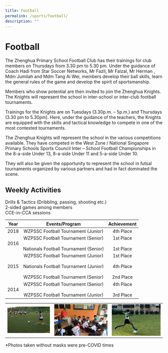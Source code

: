 ```yaml
---
title: Football
permalink: /sports/football/
description: ""
---
```

# Football

The Zhenghua Primary School Football Club has their trainings for club members on Thursdays from 3.30 pm to 5.30 pm. Under the guidance of Coach Hadi from Star Soccer Networks, Mr Fazli, Mr Faizal, Mr Herman , Mdm Jumilah and Mdm Tang Ai Wei, members develop their ball skills, learn the general rules of the game and develop the spirit of sportsmanship.

  

Members who show potential are then invited to join the Zhenghua Knights. The Knights will represent the school in inter-school or inter-club football tournaments.

  

Trainings for the Knights are on Tuesdays (3.30p.m. – 5p.m.) and Thursdays (3.30 pm to 5.30pm). Here, under the guidance of the teachers, the Knights are equipped with the skills and tactical knowledge to compete in one of the most contested tournaments.

  

The Zhenghua Knights will represent the school in the various competitions available. They have competed in the West Zone / National Singapore Primary Schools Sports Council Inter – School Football Championships in the 8-a-side Under 13, 8-a-side Under 11 and 5-a-side Under 10.

  

They will also be given the opportunity to represent the school in futsal tournaments organized by various partners and had in fact dominated the scene.

  

Weekly Activities
-----------------

Drills & Tactics (Dribbling, passing, shooting etc.)     
2-sided games among members     
CCE-in-CCA sessions


| Year |             Events/Program             | Achievement |
|:----:|:--------------------------------------:|:-----------:|
| 2018 |   WZPSSC Football Tournament (Junior)  |  4th Place  |
| 2016 |   WZPSSC Football Tournament (Senior)<br><br>Nationals Football Tournament (Senior)  |  1st Place<br><br>1st Place   |
| 2015 |   WZPSSC Football Tournament (Junior) <br><br>Nationals Football Tournament (Junior)<br><br>WZPSSC Football Tournament (Senior) |  1st Place<br><br>4th Place<br><br>2nd Place  |
| 2014 |   WZPSSC Football Tournament (Senior)<br><br>WZPSSC Football Tournament (Junior)  |  4th Place<br><br>3rd Place  |



|   |   |   |
|:-:|:-:|:-:|
| ![](/images/ZHPS%20Experience/Sports/Football_1.png)   |  ![](/images/ZHPS%20Experience/Sports/Football_2.jpg)   |    ![](/images/ZHPS%20Experience/Sports/Football_3.jpg)     |

\*Photos taken without masks were pre-COVID times